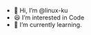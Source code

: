 - 👋 Hi, I’m @linux-ku
- 😆 I’m interested in Code
- 🌱 I’m currently learning.

<!---
linux-ku/linux-ku is a ✨ special ✨ repository because its `README.md` (this file) appears on your GitHub profile.
You can click the Preview link to take a look at your changes.
--->
